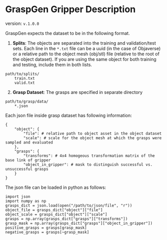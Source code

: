 # GraspGen Gripper Description

version: `v.1.0.0`

GraspGen expects the dataset to be in the following format.

1. **Splits**: The objects are separated into the training and validation/test sets. Each line in the `*.txt` file can be a uuid (in the case of Objaverse) or a relative path to the object mesh (obj/stl) file (relative to the root of the object dataset). If you are using the same object for both training and testing, include them in both lists.
```
path/to/splits/
    train.txt
    valid.txt
```

2. **Grasp Dataset**: The grasps are specified in separate directory
```
path/to/grasp/data/
    *.json
```

Each json file inside grasp dataset has following information:
```
{
    "object": {
        "file": # relative path to object asset in the object dataset
        "scale": # scale for the object mesh at which the grasps were sampled and evaluated
    }, 
    "grasps": {
        "transforms": # 4x4 homogeous transformation matrix of the base link of gripper
        "object_in_gripper": # mask to distinguish successful vs. unsuccessful grasps
    }
}
```

The json file can be loaded in python as follows:
```
import json
import numpy as np
grasps_dict = json.load(open("/path/to/json/file", "r"))
object_file = grasps_dict["object"]["file"]
object_scale = grasps_dict["object"]["scale"]
grasps = np.array(grasps_dict["grasps"]["transforms"])
grasp_mask = np.array(grasps_dict["grasps"]["object_in_gripper"])
positive_grasps = grasps[grasp_mask]
negative_grasps = grasps[~grasp_mask]
```
